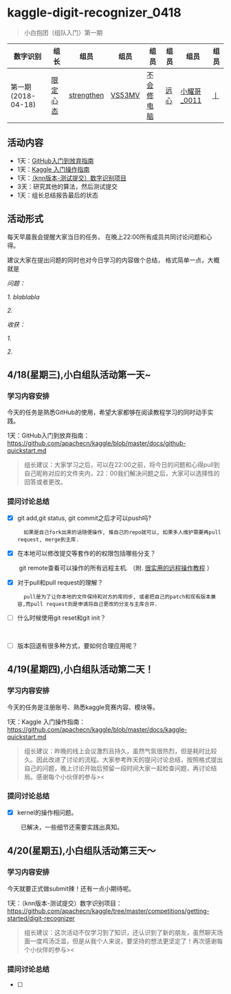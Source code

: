 # kaggle-digit-recognizer_0418


> 小白抱团（组队入门）第一期

|数字识别|组长|组员|组员|组员|组员|组员|组员|
| -- | -- | -- | -- | -- | -- | -- | -- |
|第一期 (2018-04-18)|[限定心态](https://github.com/island99)|[strengthen](https://github.com/Yestrengthen)|[VS53MV](https://github.com/La-fe)|[不会修电脑](https://github.com/smallsmallwood)|[远心](https://github.com/SwordFaith)|[小耀哥_0011](https://github.com/yirenrumeng)|[丨](https://github.com/nincro)|

## 活动内容

* 1天：[GitHub入门到放弃指南](https://github.com/apachecn/kaggle/blob/master/docs/github-quickstart.md)
* 1天：[Kaggle 入门操作指南](https://github.com/apachecn/kaggle/blob/master/docs/kaggle-quickstart.md)
* 1天：[（knn版本-测试提交）数字识别项目](https://github.com/apachecn/kaggle/tree/master/competitions/getting-started/digit-recognizer)
* 3天：研究其他的算法，然后测试提交
* 1天：组长总结报告最后的状态

## 活动形式

每天早晨我会提醒大家当日的任务，
在晚上22:00所有成员共同讨论问题和心得。

建议大家在提出问题的同时也对今日学习的内容做个总结，
格式简单一点，大概就是

*问题：*

*1. blablabla*

*2.*

*收获：*

*1.*

*2.*



## 4/18(星期三),小白组队活动第一天~

### 学习内容安排

今天的任务是熟悉GitHub的使用，希望大家都够在阅读教程学习的同时动手实践。

1天：GitHub入门到放弃指南：https://github.com/apachecn/kaggle/blob/master/docs/github-quickstart.md

> 组长建议：大家学习之后，可以在22:00之前，将今日的问题和心得pull到自己昵称对应的文件夹内，22：00我们解决问题之后，大家可以选择性的回答或者更改。

### 提问讨论总结

- [x] git add,git status, git commit之后才可以push吗?

        如果是自己fork出来的话随便操作, 推自己的repo就可以, 如果多人维护需要再pull request, merge到主库. 
      
- [x] 在本地可以修改提交等套作的的权限包括哪些分支？

        git remote查看可以操作的所有远程主机. （附. [很实用的远程操作教程](http://www.ruanyifeng.com/blog/2014/06/git_remote.html) ）
  
- [x] 对于pull和pull request的理解？
      
        pull是为了让你本地的文件保持和对方的库同步, 或者把自己的patch和现有版本兼容,而pull request则是申请将自己更改的分支与主库合并. 
      
- [ ] 什么时候使用git reset和git init？
  
  
      
- [ ] 版本回退有很多种方式，要如何合理应用呢？









## 4/19(星期四),小白组队活动第二天！

### 学习内容安排

今天的任务是注册账号、熟悉kaggle竞赛内容、模块等。

1天：Kaggle 入门操作指南：https://github.com/apachecn/kaggle/blob/master/docs/kaggle-quickstart.md

> 组长建议：昨晚的线上会议激烈且持久，虽然气氛很热烈，但是耗时比较久。因此改进了讨论的流程。大家参考昨天的提问讨论总结，按照格式提出自己的问题，晚上讨论开始后预留一段时间大家一起检查问题，再讨论结局。感谢每个小伙伴的参与><

### 提问讨论总结

- [x] kernel的操作相问题。

                已解决，一些细节还需要实践出真知。
                
                
                
                
                
                
                

## 4/20(星期五),小白组队活动第三天～

### 学习内容安排

今天就要正式做submit辣！还有一点小期待呢。

1天：（knn版本-测试提交）数字识别项目：https://github.com/apachecn/kaggle/tree/master/competitions/getting-started/digit-recognizer

> 组长建议：这次活动不仅学习到了知识，还认识到了新的朋友，虽然聊天场面一度鸡汤泛滥，但是从我个人来说，要坚持的想法更坚定了！再次感谢每个小伙伴的参与><

### 提问讨论总结

- [ ]



